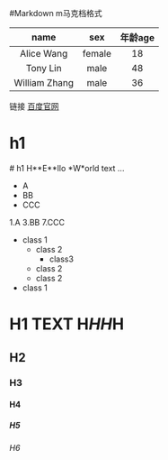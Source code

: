 #Markdown m马克档格式

| name  |  sex  | 年龄age |
|:-------:|:-----:|:-----:|
| Alice Wang | female  | 18 |
|Tony Lin| male| 48 |
| William Zhang | male | 36 |

链接
<a></a>
[百度官网](https://www.baidu.com)

<h1>h1</h1>
# h1
H**E**llo *W*orld text ...




* A
* BB
* CCC

1.A
3.BB
7.CCC

* class 1
    * class 2
        * class3
    * class 2
    * class 2
* class 1

# H1 TEXT H*HH*H
## H2
### H3
#### H4
##### H5
###### H6
